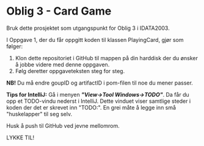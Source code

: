 # Oblig 3 - Card Game

Bruk dette prosjektet som utgangspunkt for Oblig 3 i IDATA2003.

I Oppgave 1, der du får oppgitt koden til klassen PlayingCard, gjør som følger:

1. Klon dette repositoriet i GitHub til mappen på din harddisk der du ønsker å jobbe videre med denne oppgaven.
1. Følg deretter oppgaveteksten steg for steg.

**NB!** Du må endre goupID og artifactID i pom-filen til noe du mener passer.

**Tips for IntelliJ:** Gå i menyen ***"View->Tool Windows->TODO"***.
Da får du opp et TODO-vindu nederst i IntelliJ. Dette vinduet viser
samtlige steder i koden der det er skrevet inn "TODO:". En grei måte
å legge inn små "huskelapper" til seg selv.

Husk å push til GitHub ved jevne mellomrom.

LYKKE TIL!
